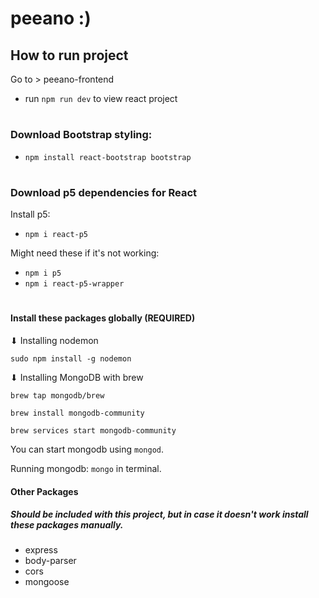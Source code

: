 # peeano :)


## How to run project
Go to > peeano-frontend
- run `npm run dev` to view react project

# 

### Download Bootstrap styling:
- `npm install react-bootstrap bootstrap`

#

### Download p5 dependencies for React
Install p5:  
- `npm i react-p5` 

Might need these if it's not working: 
- `npm i p5`  
- `npm i react-p5-wrapper` 

#

#### Install these packages globally (REQUIRED)
⬇ Installing nodemon

`sudo npm install -g nodemon`

⬇ Installing MongoDB with brew

`brew tap mongodb/brew`

`brew install mongodb-community`

`brew services start mongodb-community`

You can start mongodb using `mongod`.

Running mongodb: `mongo` in terminal.

#### Other Packages 
##### Should be included with this project, but in case it doesn't work install these packages manually.
- express
- body-parser
- cors
- mongoose
